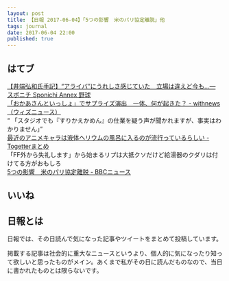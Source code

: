 ```yaml
---
layout: post
title: 【日報 2017-06-04】「5つの影響　米のパリ協定離脱」他
tags: journal
date: 2017-06-04 22:00
published: true
---
```



## はてブ

<div class="news"><a href="http://www.sponichi.co.jp/baseball/news/2017/06/04/kiji/20170604s00001173064000c.html" target="_blank">【井端弘和氏手記】“アライバ”にうれしさ感じていた　立場は違えど今も…― スポニチ Sponichi Annex 野球</a>
<div class="newscomme"></div>
</div>

<div class="news"><a href="http://withnews.jp/article/f0170529003qq000000000000000W03610501qq000015274A" target="_blank">「おかあさんといっしょ」でサプライズ演出　一体、何が起きた？ - withnews（ウィズニュース）</a>
<div class="newscomme">“ 「スタジオでも『すりかえかめん』の仕業を疑う声が聞かれますが、事実はわかりません」”
</div>
</div>

<div class="news"><a href="https://togetter.com/li/1116666" target="_blank">最近のアニメキャラは液体ヘリウムの風呂に入るのが流行っているらしい - Togetterまとめ</a>
<div class="newscomme">「FF外から失礼します」から始まるリプは大抵クソだけど給湯器のクダリは付けてる方がおもしろ
</div>
</div>

<div class="news"><a href="http://www.bbc.com/japanese/features-and-analysis-40128839" target="_blank">5つの影響　米のパリ協定離脱 - BBCニュース</a>
<div class="newscomme"></div>
</div>


## いいね

 
## 日報とは

日報では、その日読んで気になった記事やツイートをまとめて投稿しています。

掲載する記事は社会的に重大なニュースというより、個人的に気になったり知って欲しいと思ったものがメイン。あくまで私がその日に読んだものなので、当日に書かれたものとは限らないです。